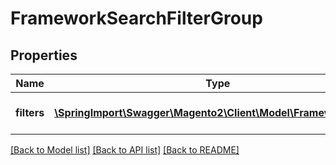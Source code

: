 # FrameworkSearchFilterGroup

## Properties
Name | Type | Description | Notes
------------ | ------------- | ------------- | -------------
**filters** | [**\SpringImport\Swagger\Magento2\Client\Model\FrameworkFilter[]**](FrameworkFilter.md) | A list of filters in this group | [optional] 

[[Back to Model list]](../README.md#documentation-for-models) [[Back to API list]](../README.md#documentation-for-api-endpoints) [[Back to README]](../README.md)


